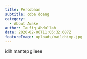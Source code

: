 ```yaml
---
title: Percobaan
subtitle: coba doang
category:
  - About Awake
author: Taufiq Abdullah
date: 2020-02-06T11:05:32.687Z
featureImage: uploads/mailchimp.jpg
---
```

idih mantep gileee
